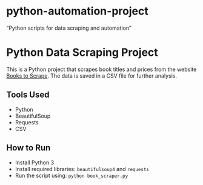 # python-automation-project
 “Python scripts for data scraping and automation”
 # Python Data Scraping Project

This is a Python project that scrapes book titles and prices from the website [Books to Scrape](http://books.toscrape.com). The data is saved in a CSV file for further analysis.

## Tools Used
- Python
- BeautifulSoup
- Requests
- CSV

## How to Run
- Install Python 3
- Install required libraries: `beautifulsoup4` and `requests`
- Run the script using: `python book_scraper.py`

